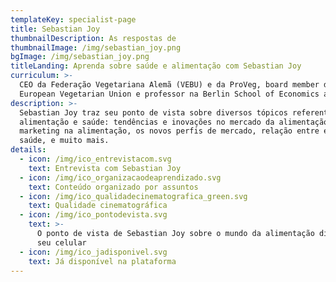```yaml
---
templateKey: specialist-page
title: Sebastian Joy
thumbnailDescription: As respostas de
thumbnailImage: /img/sebastian_joy.png
bgImage: /img/sebastian_joy.png
titleLanding: Aprenda sobre saúde e alimentação com Sebastian Joy
curriculum: >-
  CEO da Federação Vegetariana Alemã (VEBU) e da ProVeg, board member da
  European Vegetarian Union e professor na Berlin School of Economics and Law.
description: >-
  Sebastian Joy traz seu ponto de vista sobre diversos tópicos referentes à
  alimentação e saúde: tendências e inovações no mercado da alimentação,
  marketing na alimentação, os novos perfis de mercado, relação entre economia e
  saúde, e muito mais.
details:
  - icon: /img/ico_entrevistacom.svg
    text: Entrevista com Sebastian Joy
  - icon: /img/ico_organizacaodeaprendizado.svg
    text: Conteúdo organizado por assuntos
  - icon: /img/ico_qualidadecinematografica_green.svg
    text: Qualidade cinematográfica
  - icon: /img/ico_pontodevista.svg
    text: >-
      O ponto de vista de Sebastian Joy sobre o mundo da alimentação direto no
      seu celular
  - icon: /img/ico_jadisponivel.svg
    text: Já disponível na plataforma
---
```


